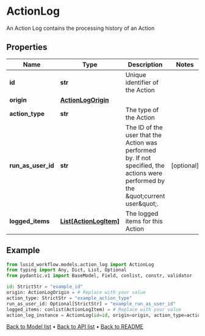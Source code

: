 # ActionLog

An Action Log contains the processing history of an Action
## Properties
Name | Type | Description | Notes
------------ | ------------- | ------------- | -------------
**id** | **str** | Unique identifier of the Action | 
**origin** | [**ActionLogOrigin**](ActionLogOrigin.md) |  | 
**action_type** | **str** | The type of the Action | 
**run_as_user_id** | **str** | The ID of the user that the Action was performed by.  If not specified, the actions were performed by the \&quot;current user\&quot;. | [optional] 
**logged_items** | [**List[ActionLogItem]**](ActionLogItem.md) | The logged items for this Action | 
## Example

```python
from lusid_workflow.models.action_log import ActionLog
from typing import Any, Dict, List, Optional
from pydantic.v1 import BaseModel, Field, conlist, constr, validator

id: StrictStr = "example_id"
origin: ActionLogOrigin = # Replace with your value
action_type: StrictStr = "example_action_type"
run_as_user_id: Optional[StrictStr] = "example_run_as_user_id"
logged_items: conlist(ActionLogItem) = # Replace with your value
action_log_instance = ActionLog(id=id, origin=origin, action_type=action_type, run_as_user_id=run_as_user_id, logged_items=logged_items)

```

[Back to Model list](../README.md#documentation-for-models) &#8226; [Back to API list](../README.md#documentation-for-api-endpoints) &#8226; [Back to README](../README.md)

